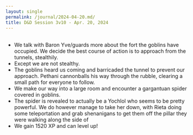 ```yaml
---
layout: single
permalink: /journal/2024-04-20.md/
title: D&D Session 3v10 - Apr. 20, 2024
---
```


## 

- We talk with Baron Yve/guards more about the fort the goblins have occupied. We decide the best course of action is to approach from the tunnels, stealthily.
- Except we are not stealthy.
- The goblins heard us coming and barricaded the tunnel to prevent our approach. Pethani cannonballs his way through the rubble, clearing a small path for everyone to follow.
- We make our way into a large room and encounter a gargantuan spider covered in goblins.
- The spider is revealed to actually be a Yochlol who seems to be pretty powerful. We do however manage to take her down, with Rieta doing some teleportation and grab shenanigans to get them off the pillar they were walking along the side of
- We gain 1520 XP and can level up!